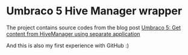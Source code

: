 Umbraco 5 Hive Manager wrapper
======================

The project contains source codes from the blog post
[Umbraco 5: Get content from HiveManager using separate application](http://blog.yaplex.com/umbraco/umbraco-5-get-content-from-hivemanager-using-separate-application/ "Access HiveManager outside of Umbraco")

And this is also my first experience with GitHub :)